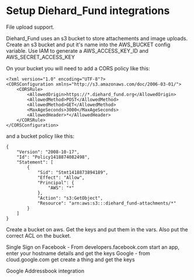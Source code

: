 # Setup Diehard_Fund integrations
File upload support.

Diehard_Fund uses an s3 bucket to store attachements and image uploads.
Create an s3 bucket and put it's name into the AWS_BUCKET config variable.
Use IAM to generate a AWS_ACCESS_KEY_ID and AWS_SECRET_ACCESS_KEY

On your bucket you will need to add a CORS policy like this:
```
<?xml version="1.0" encoding="UTF-8"?>
<CORSConfiguration xmlns="http://s3.amazonaws.com/doc/2006-03-01/">
    <CORSRule>
        <AllowedOrigin>https://*.diehard_fund.org</AllowedOrigin>
        <AllowedMethod>POST</AllowedMethod>
        <AllowedMethod>GET</AllowedMethod>
        <MaxAgeSeconds>3000</MaxAgeSeconds>
        <AllowedHeader>*</AllowedHeader>
    </CORSRule>
</CORSConfiguration>
```

and a bucket policy like this:
```
{
	"Version": "2008-10-17",
	"Id": "Policy1418874082498",
	"Statement": [
		{
			"Sid": "Stmt1418873894189",
			"Effect": "Allow",
			"Principal": {
				"AWS": "*"
			},
			"Action": "s3:GetObject",
			"Resource": "arn:aws:s3:::diehard_fund-attachments/*"
		}
	]
}
```
Create a bucket on aws. Get the keys and put them in the vars. Also put the correct ACL on the bucket.

Single Sign on
Facebook - From developers.facebook.com start an app, enter your hostname details and get the keys
Google - from cloud.google.com get create a thing and get the keys

Google Addressbook integration

